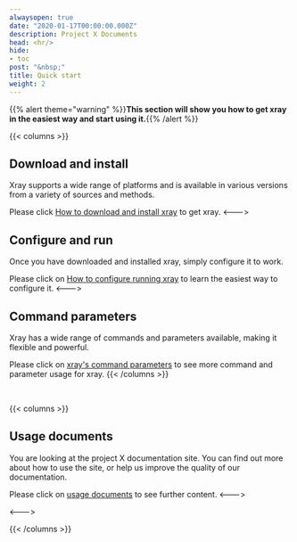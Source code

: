 ```yaml
---
alwaysopen: true
date: "2020-01-17T00:00:00.000Z"
description: Project X Documents
head: <hr/>
hide:
- toc
post: "&nbsp;"
title: Quick start
weight: 2
---
```


{{% alert theme="warning" %}}**This section will show you how to get xray in the easiest way and start using it.**{{% /alert %}}

{{< columns >}} 
## Download and install
Xray supports a wide range of platforms and is available in various versions from a variety of sources and methods.
  
Please click [How to download and install xray](./install) to get xray.
<--->
## Configure and run
Once you have downloaded and installed xray, simply configure it to work.
  
Please click on [How to configure running xray](./config) to learn the easiest way to configure it.
<--->
## Command parameters
Xray has a wide range of commands and parameters available, making it flexible and powerful.
  
Please click on [xray's command parameters](./command) to see more command and parameter usage for xray.
{{< /columns >}}

<br />

{{< columns >}}
## Usage documents
You are looking at the project X documentation site. You can find out more about how to use the site, or help us improve the quality of our documentation.

Please click on [usage documents](./document) to see further content.
<--->

<--->

{{< /columns >}}
